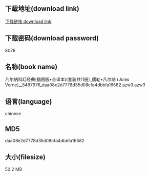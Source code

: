 ## 下载地址(download link)
[下载链接 download link](https://voluble-croquembouche-d321dc.netlify.app/?s=%E5%87%A1%E5%B0%94%E7%BA%B3%E7%A7%91%E5%B9%BB%E7%BB%8F%E5%85%B8%28%E6%8F%92%E5%9B%BE%E7%89%88%E2%80%A2%E5%85%A8%E8%AF%91%E6%9C%AC%29%28%E5%A5%97%E8%A3%85%E5%85%B111%E5%86%8C%29_%E5%84%92%E5%8B%92%E2%80%A2%E5%87%A1%E5%B0%94%E7%BA%B3+%28Jules+Verne%29__5487976_daa08e2d7778d35d08cfa4dbbfa16582.azw3)

## 下载密码(download password)
8078

## 名称(book name)
凡尔纳科幻经典(插图版•全译本)(套装共11册)_儒勒•凡尔纳 (Jules Verne)__5487976_daa08e2d7778d35d08cfa4dbbfa16582.azw3.azw3

## 语言(language)
chinese

## MD5
daa08e2d7778d35d08cfa4dbbfa16582

## 大小(filesize)
50.2 MB
